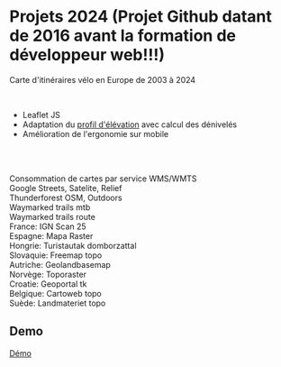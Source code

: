 # Projets 2024 (Projet Github datant de 2016 avant la formation de développeur web!!!)

Carte d'itinéraires vélo en Europe de 2003 à 2024

<br>

* Leaflet JS
* Adaptation du [profil d'élévation](https://github.com/MrMufflon/Leaflet.Elevation) avec calcul des dénivelés
* Amélioration de l'ergonomie sur mobile

<br>
<br>

Consommation de cartes par service WMS/WMTS<br>
Google Streets, Satelite, Relief<br>
Thunderforest OSM, Outdoors<br>
Waymarked trails mtb<br>
Waymarked trails route<br>
France: IGN Scan 25<br>
Espagne: Mapa Raster<br>
Hongrie: Turistautak domborzattal<br>
Slovaquie: Freemap topo<br>
Autriche: Geolandbasemap<br>
Norvège: Toporaster<br>
Croatie: Geoportal tk<br>
Belgique: Cartoweb topo<br>
Suède: Landmateriet topo<br>

## Demo

[Démo](https://tefeciste.github.io/2024)
